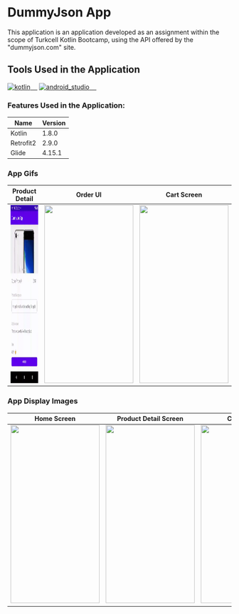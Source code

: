 # DummyJson App

This application is an application developed as an assignment within the scope of Turkcell Kotlin Bootcamp, using the API offered by the "dummyjson.com" site.

## Tools Used in the Application

<a href="https://kotlinlang.org/" rel="nofollow"><img alt="kotlin" src="https://upload.wikimedia.org/wikipedia/commons/7/74/Kotlin_Icon.png" width="40" style="max-width: 100%;">&nbsp;&nbsp;&nbsp;&nbsp;</a>
<a href="https://developer.android.com/studio" rel="android_studio"><img alt="android_studio" src="https://github.com/yyigityesiladaa/yyigityesiladaa/blob/main/database_and_tool_icons/android_studio.svg" width="40" style="max-width: 100%;">&nbsp;&nbsp;&nbsp;&nbsp;</a>

### Features Used in the Application:
                    
Name  | Version
------------- | -------------
Kotlin | 1.8.0
Retrofit2  | 2.9.0
Glide  | 4.15.1

### App Gifs  

Product Detail  | Order UI | Cart Screen
------------- | ------------- | -------------
<a ><img src="https://github.com/yigityesiladaa/android_dummy_json_app/blob/main/app_gifs/add_to_cart.gif" data-canonical-src="https://gyazo.com/eb5c5741b6a9a16c692170a41a49c858.png" width="200" height="400" /></a> | <a><img src="https://github.com/yigityesiladaa/android_dummy_json_app/blob/main/app_gifs/detail.gif" data-canonical-src="https://gyazo.com/eb5c5741b6a9a16c692170a41a49c858.png" width="200" height="400"/></a> | <a><img src="https://github.com/yyigityesiladaa/DummyJson/blob/main/app_gifs/cart.gif" data-canonical-src="https://gyazo.com/eb5c5741b6a9a16c692170a41a49c858.png" width="200" height="400"/></a>

### App Display Images

Home Screen  | Product Detail Screen | Cart Screen
------------- | ------------- | -------------
<a ><img src="https://github.com/yyigityesiladaa/DummyJson/blob/main/app_images/home.png" data-canonical-src="https://gyazo.com/eb5c5741b6a9a16c692170a41a49c858.png" width="200" height="400" /></a> | <a><img src="https://github.com/yyigityesiladaa/DummyJson/blob/main/app_images/product_detail.png" data-canonical-src="https://gyazo.com/eb5c5741b6a9a16c692170a41a49c858.png" width="200" height="400"/></a> | <a><img src="https://github.com/yyigityesiladaa/DummyJson/blob/main/app_images/cart.png" data-canonical-src="https://gyazo.com/eb5c5741b6a9a16c692170a41a49c858.png" width="200" height="400"/></a>




